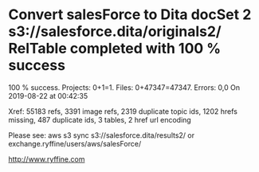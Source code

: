 # Convert salesForce to Dita docSet 2 s3://salesforce.dita/originals2/ RelTable completed with 100 % success

100 % success. Projects: 0+1=1.  Files: 0+47347=47347. Errors: 0,0  On 2019-08-22 at 00:42:35

Xref: 55183 refs, 3391 image refs, 2319 duplicate topic ids, 1202 hrefs missing, 487 duplicate ids, 3 tables, 2 href url encoding

Please see: aws s3 sync s3://salesforce.dita/results2/ or exchange.ryffine/users/aws/salesForce/

http://www.ryffine.com
